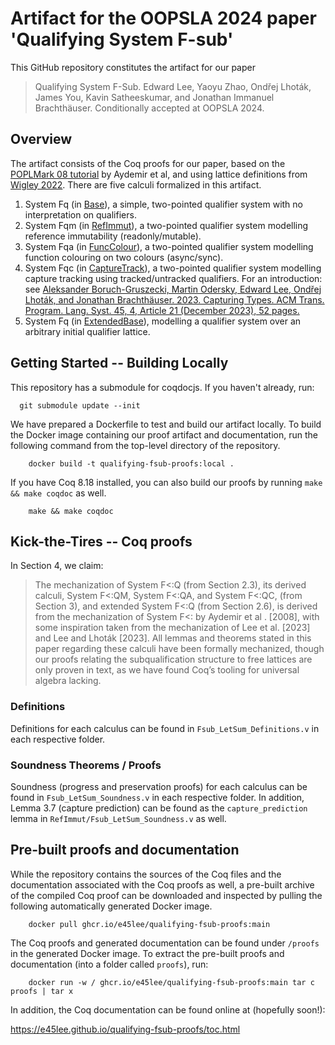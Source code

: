 # Artifact for the OOPSLA 2024 paper 'Qualifying System F-sub'

This GitHub repository constitutes the artifact for our paper

> Qualifying System F-Sub.  Edward Lee, Yaoyu Zhao, Ondřej Lhoták, James You, Kavin Satheeskumar, and Jonathan Immanuel Brachthäuser.
> Conditionally accepted at OOPSLA 2024.

## Overview

The artifact consists of the Coq proofs for our paper, based on the [POPLMark 08 tutorial](https://github.com/plclub/metalib) by Aydemir et al, and using lattice definitions from [Wigley 2022](https://github.com/jwiegley/coq-lattice).  There are five calculi formalized in this artifact.

1.  System Fq (in [Base](Base)), a simple, two-pointed qualifier system with no interpretation
    on qualifiers.
2.  System Fqm (in [RefImmut](RefImmut)), a two-pointed qualifier system modelling reference immutability
    (readonly/mutable).
3.  System Fqa (in [FuncColour](FuncColour)), a two-pointed qualifier system modelling function colouring
    on two colours (async/sync).
4.  System Fqc (in [CaptureTrack](CaptureTrack)), a two-pointed qualifier system modelling capture tracking
    using tracked/untracked qualifiers.  For an introduction: see [Aleksander Boruch-Gruszecki, Martin Odersky, Edward Lee, 
    Ondřej Lhoták, and Jonathan Brachthäuser. 2023. Capturing Types. ACM Trans. Program. Lang. Syst. 45, 4, 
    Article 21 (December 2023), 52 pages.](https://doi.org/10.1145/3618003)
5.  System Fq (in [ExtendedBase](ExtendedBase)), modelling a qualifier system over an arbitrary initial qualifier lattice.
 
## Getting Started -- Building Locally

This repository has a submodule for coqdocjs.  If you haven't already, run:
```
  git submodule update --init
```

We have prepared a Dockerfile to test and build our artifact locally.  To build the Docker
image containing our proof artifact and documentation, run the following command from the top-level
directory of the repository.

```
    docker build -t qualifying-fsub-proofs:local .
```

If you have Coq 8.18 installed, you can also build our proofs by running `make && make coqdoc` as well.

```
    make && make coqdoc
```

## Kick-the-Tires -- Coq proofs

In Section 4, we claim:

> The mechanization of System F<:Q (from Section 2.3), its derived calculi, System F<:QM, System F<:QA,
> and System F<:QC, (from Section 3), and extended System F<:Q (from Section 2.6), is derived from
> the mechanization of System F<: by Aydemir et al . [2008], with some inspiration taken from the
> mechanization of Lee et al. [2023] and Lee and Lhoták [2023]. All lemmas and theorems stated in
> this paper regarding these calculi have been formally mechanized, though our proofs relating the
> subqualification structure to free lattices are only proven in text, as we have found Coq’s tooling
> for universal algebra lacking.

### Definitions
Definitions for each calculus can be found in `Fsub_LetSum_Definitions.v` in each respective folder.

### Soundness Theorems / Proofs
Soundness (progress and preservation proofs) for each calculus can be found in `Fsub_LetSum_Soundness.v` in each respective folder.  In addition,
Lemma 3.7 (capture prediction) can be found as the `capture_prediction` lemma in `RefImmut/Fsub_LetSum_Soundness.v` as well.

## Pre-built proofs and documentation

While the repository contains the sources of the Coq files and the documentation
associated with the Coq proofs as well, a pre-built archive of the compiled Coq proof
can be downloaded and inspected by pulling the following automatically generated Docker image.

```
    docker pull ghcr.io/e45lee/qualifying-fsub-proofs:main
```

The Coq proofs and generated documentation can be found under `/proofs` in the generated Docker image.
To extract the pre-built proofs and documentation (into a folder called `proofs`), run:

```
    docker run -w / ghcr.io/e45lee/qualifying-fsub-proofs:main tar c proofs | tar x
```

In addition, the Coq documentation can be found online at (hopefully soon!):

<https://e45lee.github.io/qualifying-fsub-proofs/toc.html>
